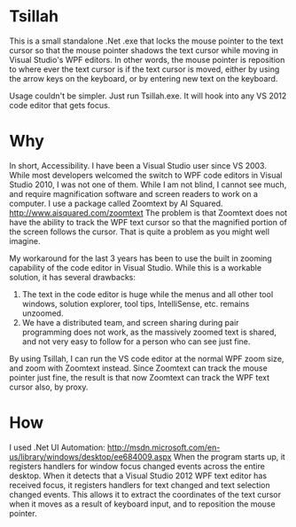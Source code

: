 Tsillah
=======

This is a small standalone .Net .exe that locks the mouse pointer to the text cursor so that the mouse pointer shadows the text cursor while moving in Visual Studio's WPF editors. In other words, the mouse pointer is reposition to where ever the text cursor is if the text cursor is moved, either by using the arrow keys on the keyboard, or by entering new text on the keyboard.

Usage couldn't be simpler. Just run Tsillah.exe. It will hook into any VS 2012 code editor that gets focus.

Why
===

In short, Accessibility.
I have been a Visual Studio user since VS 2003. While most developers welcomed the switch to WPF code editors in Visual Studio 2010, I was not one of them. While I am not blind, I cannot see much, and require magnification software and screen readers to work on a computer. I use a package called Zoomtext by AI Squared.  http://www.aisquared.com/zoomtext
The problem is that Zoomtext does not have the ability to track the WPF text cursor so that the magnified portion of the screen follows the cursor. That is quite a problem as you might well imagine.

My workaround for the last 3 years has been to use the built in zooming capability of the code editor in Visual Studio. While this is a workable solution, it has several drawbacks:
1. The text in the code editor is huge while the menus and all other tool windows, solution explorer, tool tips, IntelliSense, etc. remains unzoomed.
2. We have a distributed team, and screen sharing during pair programming does not work, as the massively zoomed text is shared, and not very easy to follow for a person who can see just fine.

By using Tsillah, I can run the VS code editor at the normal WPF zoom size, and zoom with Zoomtext instead. Since Zoomtext can track the mouse pointer just fine, the result is that now Zoomtext can track the WPF text cursor also, by proxy.

How
===

I used .Net UI Automation: http://msdn.microsoft.com/en-us/library/windows/desktop/ee684009.aspx
When the program starts up, it registers handlers for window focus changed events across the entire desktop. When it detects that a Visual Studio 2012 WPF text editor has received focus, it registers handlers for text changed and text selection changed events. This allows it to extract the coordinates of the text cursor when it moves as a result of keyboard input, and to reposition the mouse pointer.
